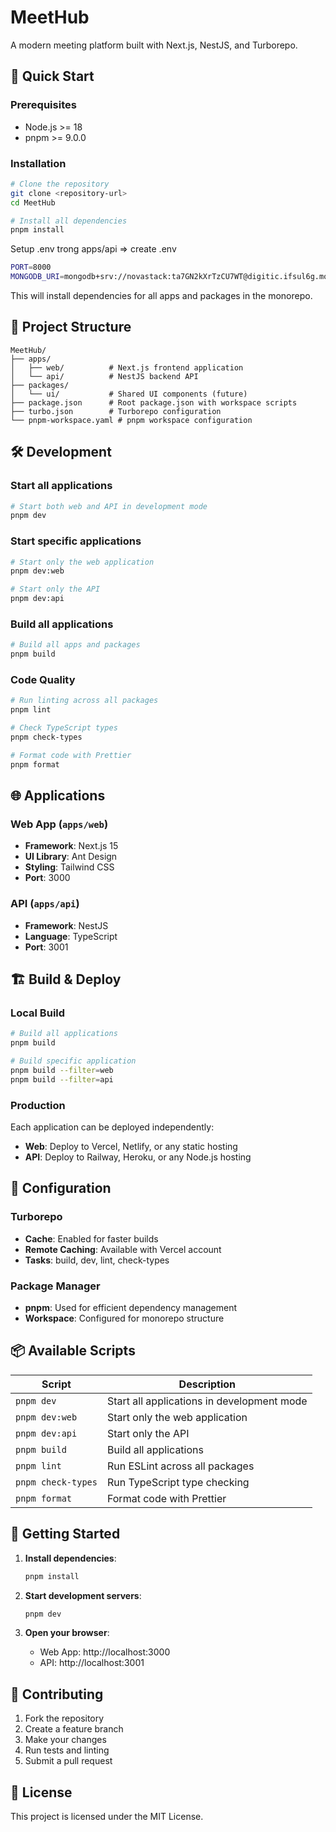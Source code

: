 # MeetHub

A modern meeting platform built with Next.js, NestJS, and Turborepo.

## 🚀 Quick Start

### Prerequisites

- Node.js >= 18
- pnpm >= 9.0.0

### Installation

```bash
# Clone the repository
git clone <repository-url>
cd MeetHub

# Install all dependencies
pnpm install
```
Setup .env trong apps/api => create .env

```bash
PORT=8000
MONGODB_URI=mongodb+srv://novastack:ta7GN2kXrTzCU7WT@digitic.ifsul6g.mongodb.net/meethub?retryWrites=true&w=majority&appName=digitic
```

This will install dependencies for all apps and packages in the monorepo.

## 📁 Project Structure

```
MeetHub/
├── apps/
│   ├── web/          # Next.js frontend application
│   └── api/          # NestJS backend API
├── packages/
│   └── ui/           # Shared UI components (future)
├── package.json      # Root package.json with workspace scripts
├── turbo.json        # Turborepo configuration
└── pnpm-workspace.yaml # pnpm workspace configuration
```

## 🛠️ Development

### Start all applications

```bash
# Start both web and API in development mode
pnpm dev
```

### Start specific applications

```bash
# Start only the web application
pnpm dev:web

# Start only the API
pnpm dev:api
```

### Build all applications

```bash
# Build all apps and packages
pnpm build
```

### Code Quality

```bash
# Run linting across all packages
pnpm lint

# Check TypeScript types
pnpm check-types

# Format code with Prettier
pnpm format
```

## 🌐 Applications

### Web App (`apps/web`)

- **Framework**: Next.js 15
- **UI Library**: Ant Design
- **Styling**: Tailwind CSS
- **Port**: 3000

### API (`apps/api`)

- **Framework**: NestJS
- **Language**: TypeScript
- **Port**: 3001

## 🏗️ Build & Deploy

### Local Build

```bash
# Build all applications
pnpm build

# Build specific application
pnpm build --filter=web
pnpm build --filter=api
```

### Production

Each application can be deployed independently:

- **Web**: Deploy to Vercel, Netlify, or any static hosting
- **API**: Deploy to Railway, Heroku, or any Node.js hosting

## 🔧 Configuration

### Turborepo

- **Cache**: Enabled for faster builds
- **Remote Caching**: Available with Vercel account
- **Tasks**: build, dev, lint, check-types

### Package Manager

- **pnpm**: Used for efficient dependency management
- **Workspace**: Configured for monorepo structure

## 📦 Available Scripts

| Script             | Description                                |
| ------------------ | ------------------------------------------ |
| `pnpm dev`         | Start all applications in development mode |
| `pnpm dev:web`     | Start only the web application             |
| `pnpm dev:api`     | Start only the API                         |
| `pnpm build`       | Build all applications                     |
| `pnpm lint`        | Run ESLint across all packages             |
| `pnpm check-types` | Run TypeScript type checking               |
| `pnpm format`      | Format code with Prettier                  |

## 🚀 Getting Started

1. **Install dependencies**:

   ```bash
   pnpm install
   ```

2. **Start development servers**:

   ```bash
   pnpm dev
   ```

3. **Open your browser**:
   - Web App: http://localhost:3000
   - API: http://localhost:3001

## 🤝 Contributing

1. Fork the repository
2. Create a feature branch
3. Make your changes
4. Run tests and linting
5. Submit a pull request

## 📄 License

This project is licensed under the MIT License.

